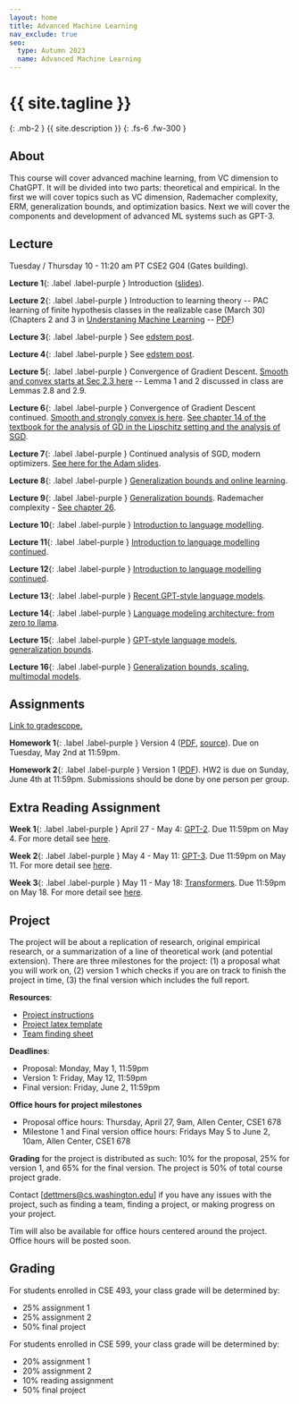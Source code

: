 ```yaml
---
layout: home
title: Advanced Machine Learning
nav_exclude: true
seo:
  type: Autumn 2023
  name: Advanced Machine Learning
---
```


# {{ site.tagline }}
{: .mb-2 }
{{ site.description }}
{: .fs-6 .fw-300 }

## About

This course will cover advanced machine learning, from VC dimension to ChatGPT.
It will be divided into two parts: theoretical and empirical.
In the first we will cover topics such as VC dimension, Rademacher complexity, ERM, generalization bounds, and optimization basics.
Next we will cover the components and development of advanced ML systems such as GPT-3.

## Lecture

Tuesday / Thursday 10 - 11:20 am PT  CSE2 G04 (Gates building).

**Lecture 1**{: .label .label-purple } Introduction ([slides](/assets/cs599_sp23_lecture_01.pdf)).

**Lecture 2**{: .label .label-purple } Introduction to learning theory -- PAC learning of finite hypothesis classes in the realizable case (March 30) (Chapters 2 and 3 in [Understaning Machine Learning](https://www.cs.huji.ac.il/~shais/UnderstandingMachineLearning/) -- [PDF](https://www.cs.huji.ac.il/~shais/UnderstandingMachineLearning/understanding-machine-learning-theory-algorithms.pdf))

**Lecture 3**{: .label .label-purple } See [edstem post](https://edstem.org/us/courses/38321/discussion/2884601).

**Lecture 4**{: .label .label-purple } See [edstem post](https://edstem.org/us/courses/38321/discussion/2896186).

**Lecture 5**{: .label .label-purple } Convergence of Gradient Descent. [Smooth and convex starts at Sec 2.3 here](https://ee227c.github.io/notes/ee227c-lecture02.pdf) -- Lemma 1 and 2 discussed in class are Lemmas 2.8 and 2.9. 

**Lecture 6**{: .label .label-purple } Convergence of Gradient Descent continued. [Smooth and strongly convex is here](https://ee227c.github.io/notes/ee227c-lecture03.pdf). [See chapter 14 of the textbook for the analysis of GD in the Lipschitz setting and the analysis of SGD](https://edstem.org/us/courses/38321/discussion/2893497).

**Lecture 7**{: .label .label-purple } Continued analysis of SGD, modern optimizers. [See here for the Adam slides](/assets/adam.pdf).

**Lecture 8**{: .label .label-purple } [Generalization bounds and online learning](/assets/learning_theory.pdf).

**Lecture 9**{: .label .label-purple } [Generalization bounds](/assets/kevin_lec_2.pdf). Rademacher complexity - [See chapter 26](https://edstem.org/us/courses/38321/discussion/2893497).

**Lecture 10**{: .label .label-purple } [Introduction to language modelling](https://www.youtube.com/watch?v=BnpB3GrpsfM).

**Lecture 11**{: .label .label-purple } [Introduction to language modelling continued](https://www.youtube.com/watch?v=BnpB3GrpsfM).

**Lecture 12**{: .label .label-purple } [Introduction to language modelling continued](https://www.youtube.com/watch?v=BnpB3GrpsfM).

**Lecture 13**{: .label .label-purple } [Recent GPT-style language models](/assets/59.pdf).

**Lecture 14**{: .label .label-purple } [Language modeling architecture: from zero to llama](/assets/511.pdf).

**Lecture 15**{: .label .label-purple } [GPT-style language models, generalization bounds](/assets/516.pdf).

**Lecture 16**{: .label .label-purple } [Generalization bounds, scaling, multimodal models](/assets/518.pdf).

## Assignments

[Link to gradescope.](https://www.gradescope.com/courses/535622)

**Homework 1**{: .label .label-purple } Version 4 ([PDF](/assets/hw1/hw1.pdf), [source](/assets/hw1/hw1_source.zip)). Due on Tuesday, May 2nd at 11:59pm.

**Homework 2**{: .label .label-purple } Version 1 ([PDF](/assets/hw2/hw2.pdf)). HW2 is due on Sunday, June 4th at 11:59pm. Submissions should be done by one person per group.

## Extra Reading Assignment

**Week 1**{: .label .label-purple } April 27 - May 4: [GPT-2](https://d4mucfpksywv.cloudfront.net/better-language-models/language_models_are_unsupervised_multitask_learners.pdf). Due 11:59pm on May 4. For more detail see [here](https://edstem.org/us/courses/38321/discussion/3033185).

**Week 2**{: .label .label-purple } May 4 - May 11: [GPT-3](https://arxiv.org/abs/2005.14165). Due 11:59pm on May 11. For more detail see [here](https://edstem.org/us/courses/38321/discussion/3076639).

**Week 3**{: .label .label-purple } May 11 - May 18: [Transformers](https://arxiv.org/abs/1706.03762). Due 11:59pm on May 18. For more detail see [here](https://edstem.org/us/courses/38321/discussion/3076639).

## Project

The project will be about a replication of research, original empirical research, or a summarization of a line of theoretical work (and potential extension). There are three milestones for the project: (1) a proposal what you will work on, (2) version 1 which checks if you are on track to finish the project in time, (3) the final version which includes the full report.

**Resources**:
- [Project instructions](/assets/CSE599_Project.pdf)
- [Project latex template](/assets/Project_Report_Instructions_for_CSE_599.zip)
- [Team finding sheet](https://docs.google.com/spreadsheets/d/1impRHDtYt_GzSlmgf2L3zeKFAk09P0oDsAAw-Hg0HwA/edit?usp=sharing)

**Deadlines**:
- Proposal: Monday, May 1, 11:59pm
- Version 1: Friday, May 12, 11:59pm
- Final version: Friday, June 2, 11:59pm

**Office hours for project milestones**
- Proposal office hours: Thursday, April 27, 9am, Allen Center, CSE1 678
- Milestone 1 and Final version office hours: Fridays May 5 to June 2, 10am, Allen Center, CSE1 678

**Grading** for the project is distributed as such: 10% for the proposal, 25% for version 1, and 65% for the final version. The project is 50% of total course project grade.

Contact [dettmers@cs.washington.edu] if you have any issues with the project, such as finding a team, finding a project, or making progress on your project.

Tim will also be available for office hours centered around the project. Office hours will be posted soon.

## Grading

For students enrolled in CSE 493, your class grade will be determined by:
- 25% assignment 1
- 25% assignment 2
- 50% final project

For students enrolled in CSE 599, your class grade will be determined by:
- 20% assignment 1
- 20% assignment 2
- 10% reading assignment
- 50% final project
